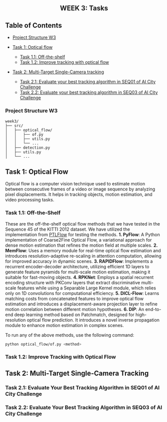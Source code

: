 <h2 align="center">WEEK 3: Tasks</h2>

## Table of Contents

- [Project Structure W3](#project-structure-w3)
- [Task 1: Optical flow](#task-1-optical-flow)  
    - [Task 1.1: Off-the-shelf](#task-11-off-the-shelf)  
    - [Task 1.2: Improve tracking with optical flow](#task-12-improve-tracking-with-optical-flow)  

- [Task 2: Multi-Target Single-Camera tracking](#task-2-multi-target-single-camera-tracking)  
    - [Task 2.1: Evaluate your best tracking algorithm in SEQ01 of AI City Challenge](#task-21-evaluate-your-best-tracking-algorithm-in-seq01-of-ai-city-challenge)  
    - [Task 2.2: Evaluate your best tracking algorithm in SEQ03 of AI City Challenge](#task-22-evaluate-your-best-tracking-algorithm-in-seq03-of-ai-city-challenge)  


### Project Structure W3

    week3/
    ├── src/
    │   ├── optical_flow/
    │   │   ├── of.py
    │   │   ├── utils.py
    │   │   └── ...
    │   ├── detection.py
    │   ├── utils.py
    │   └── ...

## Task 1: Optical Flow

Optical flow is a computer vision technique used to estimate motion between consecutive frames of a video or image sequence by analyzing pixel displacements. It helps in tracking objects, motion estimation, and video processing tasks. 

### Task 1.1: Off-the-Shelf
These are the off-the-shelf optical flow methods that we have tested in the Sequence 45 of the KITTI 2012 dataset. We have utilized the implementation from [PTLFlow](https://github.com/hmorimitsu/ptlflow) for testing the methods. 
**1. PyFlow**: A Python implementation of Coarse2Fine Optical Flow, a variational approach for dense motion estimation that refines the motion field at multiple scales.
**2. MemFlow**: Uses a memory module for real-time optical flow estimation and introduces resolution-adaptive re-scaling in attention computation, allowing for improved accuracy in dynamic scenes.
**3. RAPIDFlow**: Implements a recurrent encoder-decoder architecture, utilizing efficient 1D layers to generate feature pyramids for multi-scale motion estimation, making it suitable for fast-moving objects.
**4. RPKNet**: Employs a spatial recurrent encoding structure with PKConv layers that extract discriminative multi-scale features while using a Separable Large Kernel module, which relies only on 1D convolutions for computational efficiency.
**5. DICL-Flow**: Learns matching costs from concatenated features to improve optical flow estimation and introduces a displacement-aware projection layer to refine motion correlation between different motion hypotheses.
**6. DIP**: An end-to-end deep learning method based on Patchmatch, designed for high-resolution optical flow prediction. It introduces a novel inverse propagation module to enhance motion estimation in complex scenes.

To run any of the above methods, use the following command:
```bash
python optical_flow/of.py <method>
```

### Task 1.2: Improve Tracking with Optical Flow

## Task 2: Multi-Target Single-Camera Tracking

### Task 2.1: Evaluate Your Best Tracking Algorithm in SEQ01 of AI City Challenge

### Task 2.2: Evaluate Your Best Tracking Algorithm in SEQ03 of AI City Challenge

